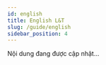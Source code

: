 ```yaml
---
id: english
title: English L&T
slug: /guide/english
sidebar_position: 4
---
```


Nội dung đang được cập nhật...
